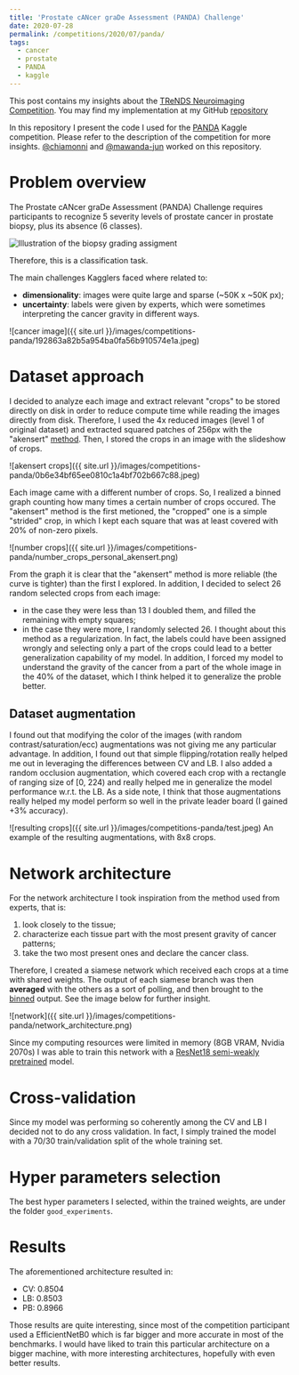 ```yaml
---
title: 'Prostate cANcer graDe Assessment (PANDA) Challenge'
date: 2020-07-28
permalink: /competitions/2020/07/panda/
tags:
  - cancer
  - prostate
  - PANDA
  - kaggle
---
```


This post contains my insights about the [TReNDS Neuroimaging Competition](https://www.kaggle.com/c/trends-assessment-prediction/). You may find my implementation at my GitHub [repository](https://github.com/mawanda-jun/TReNDS-neuroimaging)

In this repository I present the code I used for the [PANDA](https://www.kaggle.com/c/prostate-cancer-grade-assessment/overview) Kaggle competition.
Please refer to the description of the competition for more insights.
[@chiamonni](https://github.com/chiamonni/) and [@mawanda-jun](https://github.com/mawanda-jun/) worked on this repository.

# Problem overview
The Prostate cANcer graDe Assessment (PANDA) Challenge requires participants to recognize 5 severity levels of prostate cancer in prostate biopsy, plus its absence (6 classes).

![Illustration of the biopsy grading assigment](https://storage.googleapis.com/kaggle-media/competitions/PANDA/Screen%20Shot%202020-04-08%20at%202.03.53%20PM.png)

Therefore, this is a classification task.

The main challenges Kagglers faced where related to:
- **dimensionality**: images were quite large and sparse (~50K x ~50K px);
- **uncertainty**: labels were given by experts, which were sometimes interpreting the cancer gravity in different ways.

![cancer image]({{ site.url }}/images/competitions-panda/192863a82b5a954ba0fa56b910574e1a.jpeg)

# Dataset approach
I decided to analyze each image and extract relevant "crops" to be stored directly on disk in order to reduce compute time while reading the images directly from disk.
Therefore, I used the 4x reduced images (level 1 of original dataset) and extracted squared patches of 256px with the "akensert" [method](https://www.kaggle.com/akensert/panda-optimized-tiling-tf-data-dataset).
Then, I stored the crops in an image with the slideshow of crops.

![akensert crops]({{ site.url }}/images/competitions-panda/0b6e34bf65ee0810c1a4bf702b667c88.jpeg)

Each image came with a different number of crops.
So, I realized a binned graph counting how many times a certain number of crops occured.
The "akensert" method is the first metioned, the "cropped" one is a simple "strided" crop, in which I kept each square that was at least covered with 20% of non-zero pixels.

![number crops]({{ site.url }}/images/competitions-panda/number_crops_personal_akensert.png)

From the graph it is clear that the "akensert" method is more reliable (the curve is tighter) than the first I explored.
In addition, I decided to select 26 random selected crops from each image:
- in the case they were less than 13 I doubled them, and filled the remaining with empty squares;
- in the case they were more, I randomly selected 26. I thought about this method as a regularization. In fact, the labels could have been assigned wrongly and selecting only a part of the crops could lead to a better generalization capability of my model.
In addition, I forced my model to understand the gravity of the cancer from a part of the whole image in the 40% of the dataset, which I think helped it to generalize the proble better.

## Dataset augmentation
I found out that modifying the color of the images (with random contrast/saturation/ecc) augmentations was not giving me any particular advantage.
In addition, I found out that simple flipping/rotation really helped me out in leveraging the differences between CV and LB.
I also added a random occlusion augmentation, which covered each crop with a rectangle of ranging size of [0, 224) and really helped me in generalize the model performance w.r.t. the LB.
As a side note, I think that those augmentations really helped my model perform so well in the private leader board (I gained +3% accuracy).

![resulting crops]({{ site.url }}/images/competitions-panda/test.jpeg)
An example of the resulting augmentations, with 8x8 crops.

# Network architecture
For the network architecture I took inspiration from the method used from experts, that is:
1. look closely to the tissue;
2. characterize each tissue part with the most present gravity of cancer patterns;
3. take the two most present ones and declare the cancer class.

Therefore, I created a siamese network which received each crops at a time with shared weights. 
The output of each siamese branch was then **averaged** with the others as a sort of polling, and then brought to the [binned](https://www.kaggle.com/haqishen/train-efficientnet-b0-w-36-tiles-256-lb0-87) output.
See the image below for further insight.

![network]({{ site.url }}/images/competitions-panda/network_architecture.png)

Since my computing resources were limited in memory (8GB VRAM, Nvidia 2070s) I was able to train this network with a [ResNet18 semi-weakly pretrained](https://github.com/facebookresearch/semi-supervised-ImageNet1K-models) model.

# Cross-validation
Since my model was performing so coherently among the CV and LB I decided not to do any cross validation. 
In fact, I simply trained the model with a 70/30 train/validation split of the whole training set.

# Hyper parameters selection
The best hyper parameters I selected, within the trained weights, are under the folder `good_experiments`.

# Results
The aforementioned architecture resulted in:
- CV: 0.8504
- LB: 0.8503
- PB: 0.8966

Those results are quite interesting, since most of the competition participant used a EfficientNetB0 which is far bigger and more accurate in most of the benchmarks.
I would have liked to train this particular architecture on a bigger machine, with more interesting architectures, hopefully with even better results.

